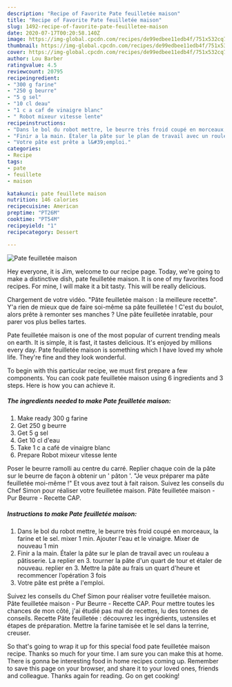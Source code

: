```yaml
---
description: "Recipe of Favorite Pate feuilletée maison"
title: "Recipe of Favorite Pate feuilletée maison"
slug: 1492-recipe-of-favorite-pate-feuilletee-maison
date: 2020-07-17T00:20:58.140Z
image: https://img-global.cpcdn.com/recipes/de99edbee11edb4f/751x532cq70/pate-feuilletee-maison-photo-principale-de-la-recette.jpg
thumbnail: https://img-global.cpcdn.com/recipes/de99edbee11edb4f/751x532cq70/pate-feuilletee-maison-photo-principale-de-la-recette.jpg
cover: https://img-global.cpcdn.com/recipes/de99edbee11edb4f/751x532cq70/pate-feuilletee-maison-photo-principale-de-la-recette.jpg
author: Lou Barber
ratingvalue: 4.5
reviewcount: 20795
recipeingredient:
- "300 g farine"
- "250 g beurre"
- "5 g sel"
- "10 cl deau"
- "1 c a caf de vinaigre blanc"
- " Robot mixeur vitesse lente"
recipeinstructions:
- "Dans le bol du robot mettre, le beurre très froid coupé en morceaux, la farine et le sel. mixer 1 min. Ajouter l&#39;eau et le vinaigre. Mixer de nouveau 1 min"
- "Finir a la main. Étaler la pâte sur le plan de travail avec un rouleau a pâtisserie. La replier en 3. tourner la pâte d&#39;un quart de tour et étaler de nouveau. replier en 3. Mettre la pâte au frais un quart d&#39;heure et recommencer l’opération 3 fois"
- "Votre pâte est prête a l&#39;emploi."
categories:
- Recipe
tags:
- pate
- feuillete
- maison

katakunci: pate feuillete maison 
nutrition: 146 calories
recipecuisine: American
preptime: "PT26M"
cooktime: "PT54M"
recipeyield: "1"
recipecategory: Dessert

---
```



![Pate feuilletée maison](https://img-global.cpcdn.com/recipes/de99edbee11edb4f/751x532cq70/pate-feuilletee-maison-photo-principale-de-la-recette.jpg)

Hey everyone, it is Jim, welcome to our recipe page. Today, we're going to make a distinctive dish, pate feuilletée maison. It is one of my favorites food recipes. For mine, I will make it a bit tasty. This will be really delicious.

Chargement de votre vidéo. &#34;Pâte feuilletée maison : la meilleure recette&#34;. Y&#39;a rien de mieux que de faire soi-même sa pâte feuilletée ! C&#39;est du boulot, alors prête à remonter ses manches ? Une pâte feuilletée inratable, pour parer vos plus belles tartes.

Pate feuilletée maison is one of the most popular of current trending meals on earth. It is simple, it is fast, it tastes delicious. It's enjoyed by millions every day. Pate feuilletée maison is something which I have loved my whole life. They're fine and they look wonderful.


To begin with this particular recipe, we must first prepare a few components. You can cook pate feuilletée maison using 6 ingredients and 3 steps. Here is how you can achieve it.

<!--inarticleads1-->

##### The ingredients needed to make Pate feuilletée maison:

1. Make ready 300 g farine
1. Get 250 g beurre
1. Get 5 g sel
1. Get 10 cl d&#39;eau
1. Take 1 c a café de vinaigre blanc
1. Prepare  Robot mixeur vitesse lente


Poser le beurre ramolli au centre du carré. Replier chaque coin de la pâte sur le beurre de façon à obtenir un &#39; pâton &#39;. &#34;Je veux préparer ma pâte feuilletée moi-même !&#34; Et vous avez tout à fait raison. Suivez les conseils du Chef Simon pour réaliser votre feuilletée maison. Pâte feuilletée maison - Pur Beurre - Recette CAP. 

<!--inarticleads2-->

##### Instructions to make Pate feuilletée maison:

1. Dans le bol du robot mettre, le beurre très froid coupé en morceaux, la farine et le sel. mixer 1 min. Ajouter l&#39;eau et le vinaigre. Mixer de nouveau 1 min
1. Finir a la main. Étaler la pâte sur le plan de travail avec un rouleau a pâtisserie. La replier en 3. tourner la pâte d&#39;un quart de tour et étaler de nouveau. replier en 3. Mettre la pâte au frais un quart d&#39;heure et recommencer l’opération 3 fois
1. Votre pâte est prête a l&#39;emploi.


Suivez les conseils du Chef Simon pour réaliser votre feuilletée maison. Pâte feuilletée maison - Pur Beurre - Recette CAP. Pour mettre toutes les chances de mon côté, j&#39;ai étudié pas mal de recettes, lu des tonnes de conseils. Recette Pâte feuilletée : découvrez les ingrédients, ustensiles et étapes de préparation. Mettre la farine tamisée et le sel dans la terrine, creuser. 

So that's going to wrap it up for this special food pate feuilletée maison recipe. Thanks so much for your time. I am sure you can make this at home. There is gonna be interesting food in home recipes coming up. Remember to save this page on your browser, and share it to your loved ones, friends and colleague. Thanks again for reading. Go on get cooking!
